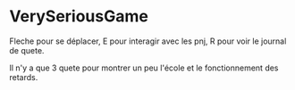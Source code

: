 # VerySeriousGame

Fleche pour se déplacer, E pour interagir avec les pnj, R pour voir le journal de quete.

Il n'y a que 3 quete pour montrer un peu l'école et le fonctionnement des retards.
